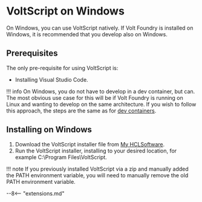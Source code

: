 # VoltScript on Windows

On Windows, you can use VoltScript natively. If Volt Foundry is installed on Windows, it is recommended that you develop also on Windows.

## Prerequisites

The only pre-requisite for using VoltScript is:

- Installing Visual Studio Code.

!!! info
    On Windows, you do not have to develop in a dev container, but can. The most obvious use case for this will be if Volt Foundry is running on Linux and wanting to develop on the same architecture. If you wish to follow this approach, the steps are the same as for [dev containers](devcontainer.md).

## Installing on Windows

1. Download the VoltScript installer file from [My HCLSoftware](https://my.hcltechsw.com/).
1. Run the VoltScript installer, installing to your desired location, for example C:\Program Files\VoltScript.

!!! note
    If you previously installed VoltScript via a zip and manually added the PATH environment variable, you will need to manually remove the old PATH environment variable.

--8<-- "extensions.md"